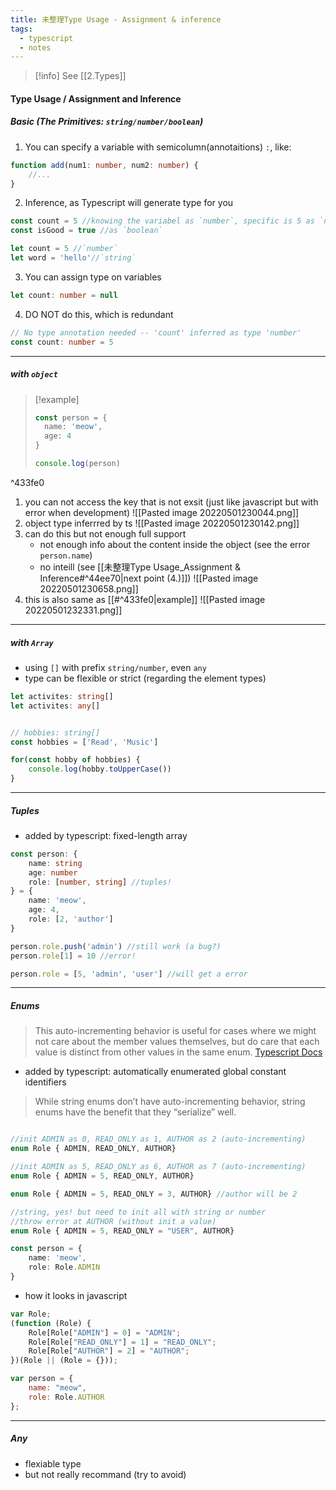 ```yaml
---
title: 未整理Type Usage - Assignment & inference
tags:
  - typescript
  - notes
---
```


>[!info]
>See [[2.Types]] 

#### Type Usage / Assignment and Inference

##### Basic (The Primitives: `string/number/boolean`)
1. You can specify a variable with semicolumn(annotaitions) `:`, like:
```ts
function add(num1: number, num2: number) {
	//...
}
```
2. Inference, as Typescript will generate type for you
```ts
const count = 5 //knowing the variabel as `number`, specific is 5 as `number`
const isGood = true //as `boolean`

let count = 5 //`number`
let word = 'hello'//`string`
```
3. You can assign type on variables
```ts
let count: number = null
```
4. DO NOT do this, which is redundant
```ts
// No type annotation needed -- 'count' inferred as type 'number'
const count: number = 5
```

---
##### with `object`

>[!example]
>```ts
>const person = {
>	name: 'meow',
>	age: 4
>}
>
>console.log(person)

^433fe0

1. you can not access the key that is not exsit (just like javascript but with error when development)
![[Pasted image 20220501230044.png]]
2. object type inferrred by ts
 ![[Pasted image 20220501230142.png]]
3. can do this but not enough full support 
	* not enough info about the content inside the object (see the error `person.name`)
	* no inteill (see [[未整理Type Usage_Assignment & Inference#^44ee70|next point (4.)]])
![[Pasted image 20220501230658.png]]
4. this is also same as [[#^433fe0|example]]
   ![[Pasted image 20220501232331.png]]

---
##### with `Array`
* using `[]` with prefix `string/number`, even `any`
* type can be flexible or strict (regarding the element types)
```ts
let activites: string[]
let activites: any[]
```

```ts

// hobbies: string[] 
const hobbies = ['Read', 'Music']

for(const hobby of hobbies) {
	console.log(hobby.toUpperCase())
}

```
---
##### Tuples
* added by typescript: fixed-length array
```ts
const person: {
	name: string
	age: number
	role: [number, string] //tuples!
} = { 
	name: 'meow',
	age: 4,
	role: [2, 'author']
} 

person.role.push('admin') //still work (a bug?)
person.role[1] = 10 //error!

person.role = [5, 'admin', 'user'] //will get a error
```
---
##### Enums

> This auto-incrementing behavior is useful for cases where we might not care about the member values themselves, but do care that each value is distinct from other values in the same enum. [Typescript Docs](https://www.typescriptlang.org/docs/handbook/enums.html)
* added by typescript: automatically enumerated global constant identifiers

>While string enums don’t have auto-incrementing behavior, string enums have the benefit that they “serialize” well.
```ts

//init ADMIN as 0, READ_ONLY as 1, AUTHOR as 2 (auto-incrementing)
enum Role { ADMIN, READ_ONLY, AUTHOR}

//init ADMIN as 5, READ_ONLY as 6, AUTHOR as 7 (auto-incrementing)
enum Role { ADMIN = 5, READ_ONLY, AUTHOR}

enum Role { ADMIN = 5, READ_ONLY = 3, AUTHOR} //author will be 2

//string, yes! but need to init all with string or number
//throw error at AUTHOR (without init a value)
enum Role { ADMIN = 5, READ_ONLY = "USER", AUTHOR} 

const person = { 
	name: 'meow',
	role: Role.ADMIN
} 
```
* how it looks in javascript
```js
var Role;
(function (Role) {
    Role[Role["ADMIN"] = 0] = "ADMIN";
    Role[Role["READ_ONLY"] = 1] = "READ_ONLY";
    Role[Role["AUTHOR"] = 2] = "AUTHOR";
})(Role || (Role = {}));

var person = {
    name: "meow",
    role: Role.AUTHOR
};
```
---
##### Any
* flexiable type
* but not really recommand (try to avoid)